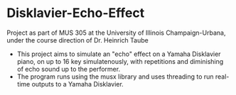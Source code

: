 # Disklavier-Echo-Effect

Project as part of MUS 305 at the University of Illinois Champaign-Urbana, under the course direction of Dr. Heinrich Taube

- This project aims to simulate an "echo" effect on a Yamaha Disklavier piano, on up to 16 key simulatenously, with repetitions and diminishing of echo sound up to the performer.
- The program runs using the musx library and uses threading to run real-time outputs to a Yamaha Disklavier.
